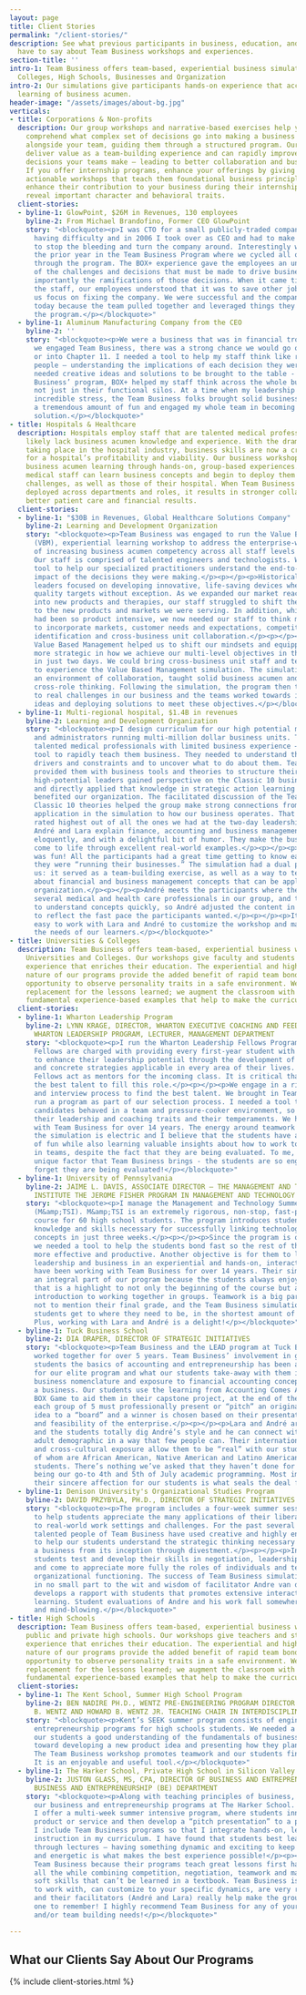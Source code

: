 ```yaml
---
layout: page
title: Client Stories
permalink: "/client-stories/"
description: See what previous participants in business, education, and healthcare
  have to say about Team Business workshops and experiences.
section-title: ''
intro-1: Team Business offers team-based, experiential business simulations to Universities,
  Colleges, High Schools, Businesses and Organization
intro-2: Our simulations give participants hands-on experience that accelerates the
  learning of business acumen.
header-image: "/assets/images/about-bg.jpg"
verticals:
- title: Corporations & Non-profits
  description: Our group workshops and narrative-based exercises help your team fully
    comprehend what complex set of decisions go into making a business work. We work
    alongside your team, guiding them through a structured program. Our programs can
    deliver value as a team-building experience and can rapidly improve the business
    decisions your teams make – leading to better collaboration and business results.
    If you offer internship programs, enhance your offerings by giving participants
    actionable workshops that teach them foundational business principles. These programs
    enhance their contribution to your business during their internship, as well as
    reveal important character and behavioral traits.
  client-stories:
  - byline-1: GlowPoint, $26M in Revenues, 130 employees
    byline-2: From Michael Brandofino, Former CEO GlowPoint
    story: "<blockquote><p>I was CTO for a small publicly-traded company that was
      having difficulty and in 2006 I took over as CEO and had to make drastic changes
      to stop the bleeding and turn the company around. Interestingly we had invested
      the prior year in the Team Business Program where we cycled all of our employees
      through the program. The BOX+ experience gave the employees an understanding
      of the challenges and decisions that must be made to drive business and more
      importantly the ramifications of those decisions. When it came time to right-size
      the staff, our employees understood that it was to save other jobs and help
      us focus on fixing the company. We were successful and the company still exists
      today because the team pulled together and leveraged things they learned in
      the program.</p></blockquote>"
  - byline-1: Aluminum Manufacturing Company from the CEO
    byline-2: ''
    story: "<blockquote><p>We were a business that was in financial trouble – when
      we engaged Team Business, there was a strong chance we would go out of business
      or into Chapter 11. I needed a tool to help my staff think like real business
      people – understanding the implications of each decision they were making. I
      needed creative ideas and solutions to be brought to the table - fast. Team
      Business’ program, BOX+ helped my staff think across the whole business and
      not just in their functional silos. At a time when my leadership team was under
      incredible stress, the Team Business folks brought solid business thinking,
      a tremendous amount of fun and engaged my whole team in becoming a part of the
      solution.</p></blockquote>"
- title: Hospitals & Healthcare
  description: Hospitals employ staff that are talented medical professionals – they
    likely lack business acumen knowledge and experience. With the dramatic changes
    taking place in the hospital industry, business skills are now a critical factor
    for a hospital’s profitability and viability. Our business workshops fast track
    business acumen learning through hands-on, group-based experiences. In one day,
    medical staff can learn business concepts and begin to deploy them to their individual
    challenges, as well as those of their hospital. When Team Business workshops are
    deployed across departments and roles, it results in stronger collaboration, driving
    better patient care and financial results.
  client-stories:
  - byline-1: "$30B in Revenues, Global Healthcare Solutions Company"
    byline-2: Learning and Development Organization
    story: "<blockquote><p>Team Business was engaged to run the Value Based Management
      (VBM), experiential learning workshop to address the enterprise-wide objective
      of increasing business acumen competency across all staff levels and disciplines.
      Our staff is comprised of talented engineers and technologists. We needed a
      tool to help our specialized practitioners understand the end-to-end business
      impact of the decisions they were making.</p><p></p><p>Historically, our product
      leaders focused on developing innovative, life-saving devices where we surpassed
      quality targets without exception. As we expanded our market reach and moved
      into new products and therapies, our staff struggled to shift their mindset
      to the new products and markets we were serving. In addition, while our focus
      had been so product intensive, we now needed our staff to think more broadly
      to incorporate markets, customer needs and expectations, competition, opportunity
      identification and cross-business unit collaboration.</p><p></p><p>Team Business’
      Value Based Management helped us to shift our mindsets and equipped us to be
      more strategic in how we achieve our multi-level objectives in the one program,
      in just two days. We could bring cross-business unit staff and teams together
      to experience the Value Based Management simulation. The simulation created
      an environment of collaboration, taught solid business acumen and encouraged
      cross-role thinking. Following the simulation, the program then turned the discussion
      to real challenges in our business and the teams worked towards identifying
      ideas and deploying solutions to meet these objectives.</p></blockquote>"
  - byline-1: Multi-regional hospital, $1.4B in revenues
    byline-2: Learning and Development Organization
    story: "<blockquote><p>I design curriculum for our high potential medical professionals
      and administrators running multi-million dollar business units. These are very
      talented medical professionals with limited business experience – I needed a
      tool to rapidly teach them business. They needed to understand their business
      drivers and constraints and to uncover what to do about them. Team Business
      provided them with business tools and theories to structure their thinking.</p><p></p><p>Our
      high-potential leaders gained perspective on the Classic 10 business theories,
      and directly applied that knowledge in strategic action learning projects that
      benefited our organization. The facilitated discussion of the Team Business
      Classic 10 theories helped the group make strong connections from the practical
      application in the simulation to how our business operates. That segment was
      rated highest out of all the ones we had at the two-day leadership workshop.</p><p></p><p>Both
      André and Lara explain finance, accounting and business management concepts
      eloquently, and with a delightful bit of humor. They make the business theories
      come to life through excellent real-world examples.</p><p></p><p>The Box simulation
      was fun! All the participants had a great time getting to know each other as
      they were “running their businesses.” The simulation had a dual purpose for
      us: it served as a team-building exercise, as well as a way to teach the group
      about financial and business management concepts that can be applied in our
      organization.</p><p></p><p>André meets the participants where they are. We had
      several medical and health care professionals in our group, and they were able
      to understand concepts quickly, so André adjusted the content in the moment
      to reflect the fast pace the participants wanted.</p><p></p><p>It is also so
      easy to work with Lara and André to customize the workshop and materials for
      the needs of our learners.</p></blockquote>"
- title: Universities & Colleges
  description: Team Business offers team-based, experiential business workshops to
    Universities and Colleges. Our workshops give faculty and students a hands-on
    experience that enriches their education. The experiential and highly interactive
    nature of our programs provide the added benefit of rapid team bonding and the
    opportunity to observe personality traits in a safe environment. We are not a
    replacement for the lessons learned; we augment the classroom with practical and
    fundamental experience-based examples that help to make the curriculum real.
  client-stories:
  - byline-1: Wharton Leadership Program
    byline-2: LYNN KRAGE, DIRECTOR, WHARTON EXECUTIVE COACHING AND FEEDBACK PROGRAM,
      WHARTON LEADERSHIP PROGRAM, LECTURER, MANAGEMENT DEPARTMENT
    story: "<blockquote><p>I run the Wharton Leadership Fellows Program. Leadership
      Fellows are charged with providing every first-year student with the opportunity
      to enhance their leadership potential through the development of practical tools
      and concrete strategies applicable in every area of their lives. The Leadership
      Fellows act as mentors for the incoming class. It is critical that we recruit
      the best talent to fill this role.</p><p></p><p>We engage in a rigorous application
      and interview process to find the best talent. We brought in Team Business to
      run a program as part of our selection process. I needed a tool to see how our
      candidates behaved in a team and pressure-cooker environment, so I could understand
      their leadership and coaching traits and their temperaments. We have been working
      with Team Business for over 14 years. The energy around teamwork generated by
      the simulation is electric and I believe that the students have a great deal
      of fun while also learning valuable insights about how to work together effectively
      in teams, despite the fact that they are being evaluated. To me, that is the
      unique factor that Team Business brings - the students are so engaged that they
      forget they are being evaluated!</p></blockquote>"
  - byline-1: University of Pennsylvania
    byline-2: JAIME L. DAVIS, ASSOCIATE DIRECTOR – THE MANAGEMENT AND TECHNOLOGY SUMMER
      INSTITUTE THE JEROME FISHER PROGRAM IN MANAGEMENT AND TECHNOLOGY
    story: "<blockquote><p>I manage the Management and Technology Summer Institute
      (M&amp;TSI). M&amp;TSI is an extremely rigorous, non-stop, fast-paced college
      course for 60 high school students. The program introduces students to the fundamental
      knowledge and skills necessary for successfully linking technology and management
      concepts in just three weeks.</p><p></p><p>Since the program is only three weeks,
      we needed a tool to help the students bond fast so the rest of the program is
      more effective and productive. Another objective is for them to learn about
      leadership and business in an experiential and hands-on, interactive way. We
      have been working with Team Business for over 14 years. Their simulation is
      an integral part of our program because the students always enjoy it and remark
      that is a highlight to not only the beginning of the course but also a healthy
      introduction to working together in groups. Teamwork is a big part of M&amp;TSI,
      not to mention their final grade, and the Team Business simulation helps our
      students get to where they need to be, in the shortest amount of time possible.
      Plus, working with Lara and André is a delight!</p></blockquote>"
  - byline-1: Tuck Business School
    byline-2: DIA DRAPER, DIRECTOR OF STRATEGIC INITIATIVES
    story: "<blockquote><p>Team Business and the LEAD program at Tuck Business School
      worked together for over 5 years. Team Business’ involvement in getting our
      students the basics of accounting and entrepreneurship has been a game-changer
      for our elite program and what our students take-away with them in terms of
      business nomenclature and exposure to financial accounting concepts and running
      a business. Our students use the learning from Accounting Comes Alive and The
      BOX Game to aid them in their capstone project, at the end of their 3-week program
      each group of 5 must professionally present or “pitch” an original business
      idea to a “board” and a winner is chosen based on their presentation, financials
      and feasibility of the enterprise.</p><p></p><p>Lara and André are easy colleagues
      and the students totally dig André’s style and he can connect with that young
      adult demographic in a way that few people can. Their international experience
      and cross-cultural exposure allow them to be “real” with our students, the majority
      of whom are African American, Native American and Latino American high school
      students. There’s nothing we’ve asked that they haven’t done for us including
      being our go-to 4th and 5th of July academic programming. Most importantly,
      their sincere affection for our students is what seals the deal for me.</p></blockquote>"
  - byline-1: Denison University's Organizational Studies Program
    byline-2: DAVID PRZYBYLA, PH.D., DIRECTOR OF STRATEGIC INITIATIVES
    story: "<blockquote><p>The program includes a four-week summer session designed
      to help students appreciate the many applications of their liberal arts education
      to real-world work settings and challenges. For the past several years, the
      talented people of Team Business have used creative and highly engaging simulations
      to help our students understand the strategic thinking necessary for managing
      a business from its inception through divestment.</p><p></p><p>In the process,
      students test and develop their skills in negotiation, leadership, and teamwork,
      and come to appreciate more fully the roles of individuals and teams in effective
      organizational functioning. The success of Team Business simulations is due
      in no small part to the wit and wisdom of facilitator Andre van der Bergh. He
      develops a rapport with students that promotes extensive interaction and active
      learning. Student evaluations of Andre and his work fall somewhere between awesome
      and mind-blowing.</p></blockquote>"
- title: High Schools
  description: Team Business offers team-based, experiential business workshops to
    public and private high schools. Our workshops give teachers and students a hands-on
    experience that enriches their education. The experiential and highly interactive
    nature of our programs provide the added benefit of rapid team bonding and the
    opportunity to observe personality traits in a safe environment. We are not a
    replacement for the lessons learned; we augment the classroom with practical and
    fundamental experience-based examples that help to make the curriculum real.
  client-stories:
  - byline-1: The Kent School, Summer High School Program
    byline-2: BEN NADIRE PH.D., WENTZ PRE-ENGINEERING PROGRAM DIRECTOR THE JUDITH
      B. WENTZ AND HOWARD B. WENTZ JR. TEACHING CHAIR IN INTERDISCIPLINARY STUDIES
    story: "<blockquote><p>Kent’s SEEK summer program consists of engineering and
      entrepreneurship programs for high schools students. We needed a tool to give
      our students a good understanding of the fundamentals of business, as they work
      toward developing a new product idea and presenting how they plan to go to market.
      The Team Business workshop promotes teamwork and our students find it captivating.
      It is an enjoyable and useful tool.</p></blockquote>"
  - byline-1: The Harker School, Private High School in Silicon Valley
    byline-2: JUSTON GLASS, MS, CPA, DIRECTOR OF BUSINESS AND ENTREPRENEURIAL PROGRAMS,
      BUSINESS AND ENTREPRENEURSHIP (BE) DEPARTMENT
    story: "<blockquote><p>Along with teaching principles of business, I also direct
      our business and entrepreneurship programs at The Harker School. In the summer,
      I offer a multi-week summer intensive program, where students innovate a new
      product or service and then develop a “pitch presentation” to a panel of investors.
      I include Team Business programs so that I integrate hands-on, learn by doing
      instruction in my curriculum. I have found that students best learn beyond just
      through lectures – having something dynamic and exciting to keep them engaged
      and energetic is what makes the best experience possible!</p><p></p><p>I engage
      Team Business because their programs teach great lessons first hand about business,
      all the while combining competition, negotiation, teamwork and many other essential
      soft skills that can’t be learned in a textbook. Team Business is a great team
      to work with, can customize to your specific dynamics, are very responsive,
      and their facilitators (André and Lara) really help make the group experience
      one to remember! I highly recommend Team Business for any of your business educational
      and/or team building needs!</p></blockquote>"

---
```

## What our Clients Say About Our Programs

{% include client-stories.html %}